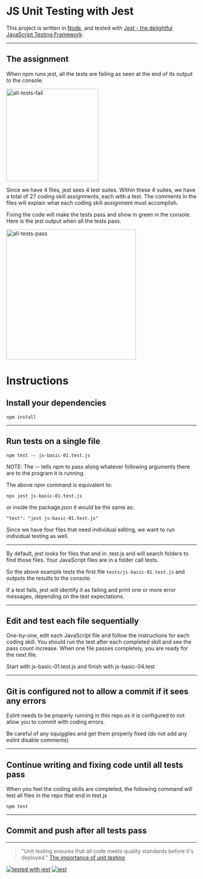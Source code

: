 # JS Unit Testing with Jest

This project is written in [Node](https://nodejs.org/en/), and tested with [Jest - the delightful JavaScript Testing Framework](https://jestjs.io/).

---

## The assignment

When npm runs jest, all the tests are failing as seen at the end of its output to the console.

<img width="244" alt="all-tests-fail" src="https://user-images.githubusercontent.com/13385801/132997415-a6f54977-b168-45ad-8c89-23b1cdceecec.png">

Since we have 4 files, jest sees 4 test suites. Within these 4 suites, we have a total of 27 coding skill assignments, each with a test. The comments in the files will explain what each coding skill assignment must accomplish.

Fixing the code will make the tests pass and show in green in the console. Here is the jest output when all the tests pass.

<img width="343" alt="all-tests-pass" src="https://user-images.githubusercontent.com/13385801/132997600-7ff5f3a3-d606-4b89-8843-8ef0a3cd8c54.png">

# Instructions

## Install your dependencies

`npm install`

---

## Run tests on a single file

`npm test -- js-basic-01.test.js`

NOTE: The -- tells npm to pass along whatever following arguments there are to the program it is running.

The above npm command is equivalent to:

`npx jest js-basic-01.test.js`

or inside the package.json it would be the same as:

`"test": "jest js-basic-01.test.js"`

Since we have four files that need individual editing, we want to run individual testing as well.

---

By default, jest looks for files that end in .test.js and will search folders to find those files. Your JavaScript files are in a folder call tests.

So the above example tests the first file `tests/js-basic-01.test.js` and outputs the results to the console.

If a test fails, jest will identify it as failing and print one or more error messages, depending on the test expectations.

---

## Edit and test each file sequentially

One-by-one, edit each JavaScript file and follow the instructions for each coding skill. You should run the test after each completed skill and see the pass count increase. When one file passes completely, you are ready for the next file.

Start with js-basic-01.test.js and finish with js-basic-04.test

---

## Git is configured not to allow a commit if it sees any errors

Eslint needs to be properly running in this repo as it is configured to not allow you to commit with coding errors.

Be careful of any squigglies and get them properly fixed (do not add any eslint disable comments)

---

## Continue writing and fixing code until all tests pass

When you feel the coding skills are completed, the following command will test all files in the repo that end in test.js

`npm test`

---

## Commit and push after all tests pass

---

> "Unit testing ensures that all code meets quality standards before it's deployed."
> [The importance of unit testing](https://fortegrp.com/the-importance-of-unit-testing/)

[![tested with jest](https://img.shields.io/badge/tested_with-jest-99424f.svg)](https://github.com/facebook/jest)
[![jest](https://jestjs.io/img/jest-badge.svg)](https://github.com/facebook/jest)
